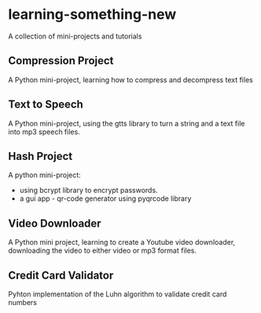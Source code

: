 # learning-something-new
A collection of mini-projects and tutorials

## Compression Project
A Python mini-project, learning how to compress and decompress text files

## Text to Speech
A Python mini-project, using the gtts library to turn a string and a text file into mp3 speech files.

## Hash Project
A python mini-project: 
- using bcrypt library to encrypt passwords. 
- a gui app - qr-code generator using pyqrcode library

## Video Downloader
A Python mini project, learning to create a Youtube video downloader, downloading the video to either video or mp3 format files.

## Credit Card Validator
Pyhton implementation of the Luhn algorithm to validate credit card numbers
